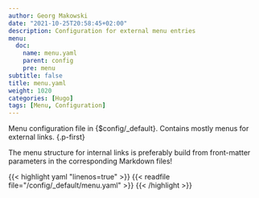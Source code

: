 ```yaml
---
author: Georg Makowski
date: "2021-10-25T20:58:45+02:00"
description: Configuration for external menu entries
menu:
  doc:
    name: menu.yaml
    parent: config
    pre: menu
subtitle: false
title: menu.yaml
weight: 1020
categories: [Hugo]
tags: [Menu, Configuration]
---
```


Menu configuration file in {$config/_default}. Contains mostly menus for external links.
{.p-first}<!--more-->

The menu structure for internal links is preferably build from front-matter parameters in the corresponding Markdown files!

{{< highlight yaml "linenos=true" >}}
{{< readfile file="/config/_default/menu.yaml" >}}
{{< /highlight >}}

